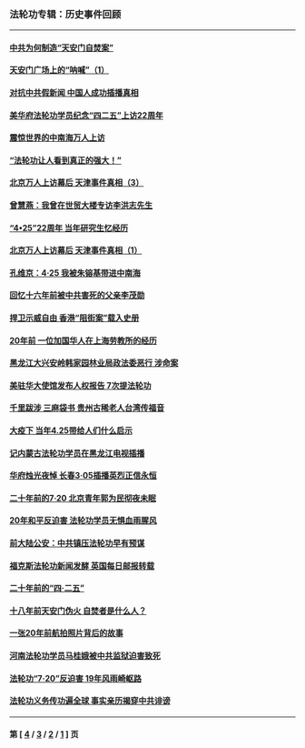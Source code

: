 ### 法轮功专辑：历史事件回顾
---
#### [中共为何制造“天安门自焚案”](../../pages/nf5793/n13183270.md?09160430) 
#### [天安门广场上的“呐喊”（1）](../../pages/nf5793/n13105277.md?09160430) 
#### [对抗中共假新闻 中国人成功插播真相](../../pages/nf5793/n12910618.md?09160430) 
#### [美华府法轮功学员纪念“四二五”上访22周年](../../pages/nf5793/n12904445.md?09160430) 
#### [震惊世界的中南海万人上访](../../pages/nf5793/n12903976.md?09160430) 
#### [“法轮功让人看到真正的强大！”](../../pages/nf5793/n12903195.md?09160430) 
#### [北京万人上访幕后 天津事件真相（3）](../../pages/nf5793/n12902807.md?09160430) 
#### [曾慧燕：我曾在世贸大楼专访李洪志先生](../../pages/nf5793/n12898729.md?09160430) 
#### [“4•25”22周年 当年研究生忆经历](../../pages/nf5793/n12894152.md?09160430) 
#### [北京万人上访幕后 天津事件真相（1）](../../pages/nf5793/n12885174.md?09160430) 
#### [孔维京：4·25 我被朱镕基带进中南海](../../pages/nf5793/n12864987.md?09160430) 
#### [回忆十六年前被中共害死的父亲李茂勋](../../pages/nf5793/n12880270.md?09160430) 
#### [捍卫示威自由 香港“阻街案”载入史册](../../pages/nf5793/n12811245.md?09160430) 
#### [20年前 一位加国华人在上海劳教所的经历](../../pages/nf5793/n12707932.md?09160430) 
#### [黑龙江大兴安岭韩家园林业局政法委恶行 涉命案](../../pages/nf5793/n12622815.md?09160430) 
#### [美驻华大使馆发布人权报告 7次提法轮功](../../pages/nf5793/n12520541.md?09160430) 
#### [千里跋涉 三麻袋书 贵州古稀老人台湾传福音](../../pages/nf5793/n12198750.md?09160430) 
#### [大疫下 当年4.25带给人们什么启示](../../pages/nf5793/n12058565.md?09160430) 
#### [记内蒙古法轮功学员在黑龙江电视插播](../../pages/nf5793/n11699194.md?09160430) 
#### [华府烛光夜悼 长春3·05插播英烈正信永恒](../../pages/nf5793/n11397432.md?09160430) 
#### [二十年前的7·20 北京青年郭为民彻夜未眠](../../pages/nf5793/n11354195.md?09160430) 
#### [20年和平反迫害 法轮功学员无惧血雨腥风](../../pages/nf5793/n11348279.md?09160430) 
#### [前大陆公安：中共镇压法轮功早有预谋](../../pages/nf5793/n11352168.md?09160430) 
#### [福克斯法轮功新闻发酵  英国每日邮报转载](../../pages/nf5793/n11285952.md?09160430) 
#### [二十年前的“四·二五”](../../pages/nf5793/n11207639.md?09160430) 
#### [十八年前天安门伪火 自焚者是什么人？](../../pages/nf5793/n10996556.md?09160430) 
#### [一张20年前航拍照片背后的故事](../../pages/nf5793/n10693797.md?09160430) 
#### [河南法轮功学员马桂娥被中共监狱迫害致死](../../pages/nf5793/n10684974.md?09160430) 
#### [法轮功“7‧20”反迫害 19年风雨崎岖路](../../pages/nf5793/n10570834.md?09160430) 
#### [法轮功义务传功遍全球 事实亲历揭穿中共诽谤](../../pages/nf5793/n10581061.md?09160430) 

---
#### 第 [ [4](./4.md?09160430) / [3](./3.md?09160430) / [2](./2.md?09160430) / [1](./1.md?09160430) ] 页

